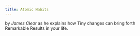 ```yaml
---
title: Atomic Habits
---
```


by *James Clear* as he explains how Tiny changes can bring forth Remarkable Results in your life.